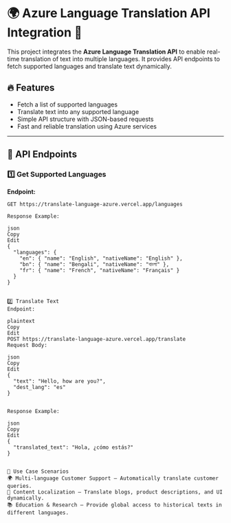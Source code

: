 # 🌍 Azure Language Translation API Integration 🚀

This project integrates the **Azure Language Translation API** to enable real-time translation of text into multiple languages. It provides API endpoints to fetch supported languages and translate text dynamically.

## 🔥 Features
- Fetch a list of supported languages
- Translate text into any supported language
- Simple API structure with JSON-based requests
- Fast and reliable translation using Azure services

---

## 🚀 API Endpoints

### **1️⃣ Get Supported Languages**
**Endpoint:**  
```plaintext
GET https://translate-language-azure.vercel.app/languages

Response Example:

json
Copy
Edit
{
  "languages": {
    "en": { "name": "English", "nativeName": "English" },
    "bn": { "name": "Bengali", "nativeName": "বাংলা" },
    "fr": { "name": "French", "nativeName": "Français" }
  }
}


2️⃣ Translate Text
Endpoint:

plaintext
Copy
Edit
POST https://translate-language-azure.vercel.app/translate
Request Body:

json
Copy
Edit
{
  "text": "Hello, how are you?",
  "dest_lang": "es"
}


Response Example:

json
Copy
Edit
{
  "translated_text": "Hola, ¿cómo estás?"
}


🎯 Use Case Scenarios
🌍 Multi-language Customer Support – Automatically translate customer queries.
📖 Content Localization – Translate blogs, product descriptions, and UI dynamically.
📚 Education & Research – Provide global access to historical texts in different languages.
